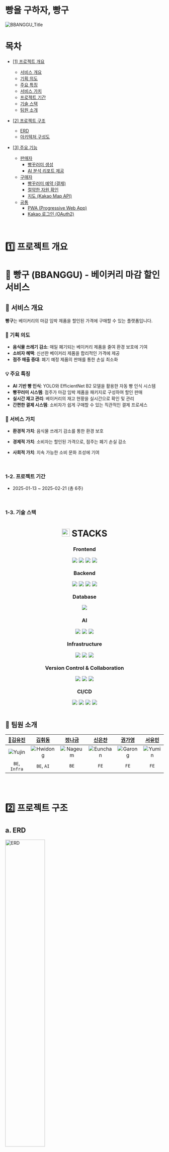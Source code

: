# 빵을 구하자, 빵구

<!--프로젝트 대문 이미지-->

<img src="https://github.com/user-attachments/assets/eec5168f-77e5-4084-9134-71f99f357b3a" alt="BBANGGU_Title"/>
<br>

<!--목차-->

# 목차

- [[1] 프로젝트 개요](#1️⃣-프로젝트-개요)
  - [서비스 개요](#-서비스-개요)
  - [기획 의도](#-기획-의도)
  - [주요 특징](#-주요-특징)
  - [서비스 가치](#-서비스-가치)
  - [프로젝트 기간](#1-2-프로젝트-기간)
  - [기술 스택](#1-3-기술-스택)
  - [팀원 소개](#-팀원-소개)
- [[2] 프로젝트 구조](#2️⃣-프로젝트-구조)
  - [ERD](#a-erd)
  - [아키텍처 구성도](#b-아키텍처-구성도)
- [[3] 주요 기능](#3️⃣-주요-기능)
  - [판매자](#1-판매자)
    - [빵꾸러미 생성](#1-빵꾸러미-생성)
    - [AI 분석 리포트 제공](#2-ai-분석-리포트-제공)
  - [구매자](#2-구매자)
    - [빵꾸러미 예약 (결제)](#1-빵꾸러미-예약-결제)
    - [절약한 자원 확인](#2-절약한-자원-확인)
    - [지도 (Kakao Map API)](#3-지도-kakao-map-api)
  - [공통](#3-공통)
    - [PWA (Progressive Web App)](#1-pwa-progressive-web-app)
    - [Kakao 로그인 (OAuth2)](#2-kakao-로그인-oauth2)
  
  <br>
  <br>

# 1️⃣ 프로젝트 개요

# 🥨 빵구 (BBANGGU) - 베이커리 마감 할인 서비스

## 🌱 서비스 개요

**빵구**는 베이커리의 마감 임박 제품을 할인된 가격에 구매할 수 있는 플랫폼입니다.

### 🎯 기획 의도

- **음식물 쓰레기 감소**: 매일 폐기되는 베이커리 제품을 줄여 환경 보호에 기여
- **소비자 혜택**: 신선한 베이커리 제품을 합리적인 가격에 제공
- **점주 매출 증대**: 폐기 예정 제품의 판매를 통한 손실 최소화

### 💡 주요 특징

- **AI 기반 빵 인식**: YOLO와 EfficientNet B2 모델을 활용한 자동 빵 인식 시스템
- **빵꾸러미 시스템**: 점주가 마감 임박 제품을 패키지로 구성하여 할인 판매
- **실시간 재고 관리**: 베이커리의 재고 현황을 실시간으로 확인 및 관리
- **간편한 결제 시스템**: 소비자가 쉽게 구매할 수 있는 직관적인 결제 프로세스

### 🎁 서비스 가치

- **환경적 가치**: 음식물 쓰레기 감소를 통한 환경 보호

- **경제적 가치**: 소비자는 할인된 가격으로, 점주는 폐기 손실 감소

- **사회적 가치**: 지속 가능한 소비 문화 조성에 기여
  
  <br>

### 1-2. 프로젝트 기간

- 2025-01-13 ~ 2025-02-21 (총 6주)
  
  <br>

### 1-3. 기술 스택

<div align="center">
  <h1>
    <img src="https://raw.githubusercontent.com/Tarikul-Islam-Anik/Animated-Fluent-Emojis/master/Emojis/Objects/Books.png" alt="Books" width="25" height="25" /> STACKS
  </h1>
</div>

<div align="center">
  <!-- Frontend -->
  <h3>Frontend</h3>
  <div style="display: flex; justify-content: center; gap: 5px; flex-wrap: wrap;">
    <img src="https://img.shields.io/badge/react-61DAFB?style=flat-square&logo=react&logoColor=black">
    <img src="https://img.shields.io/badge/javascript-F7DF1E?style=flat-square&logo=javascript&logoColor=black">
    <img src="https://img.shields.io/badge/html5-E34F26?style=flat-square&logo=html5&logoColor=white">
    <img src="https://img.shields.io/badge/Kakao_Map_API-FFCD00?style=flat-square&logo=kakao&logoColor=black">
  </div>
  </div>

<!-- Backend -->

<div align="center">
<h3>Backend</h3>
  <div style="display: flex; justify-content: center; gap: 5px; flex-wrap: wrap;">
    <img src="https://img.shields.io/badge/java-007396?style=flat-square&logo=java&logoColor=white">
    <img src="https://img.shields.io/badge/springboot-6DB33F?style=flat-square&logo=springboot&logoColor=white">
    <img src="https://img.shields.io/badge/JPA-59666C?style=flat-square&logo=hibernate&logoColor=white">
    <img src="https://img.shields.io/badge/fastapi-009688?style=flat-square&logo=fastapi&logoColor=white">
  </div>
</div>
<!-- Database -->

<div align="center">
<h3>Database</h3>
  <div style="display: flex; justify-content: center; gap: 5px; flex-wrap: wrap;">
    <img src="https://img.shields.io/badge/mysql-4479A1?style=flat-square&logo=mysql&logoColor=white">
  </div>
  </div>

<!-- AI -->

<div align="center">
<h3>AI</h3>
  <div style="display: flex; justify-content: center; gap: 5px; flex-wrap: wrap;">
    <img src="https://img.shields.io/badge/pytorch-EE4C2C?style=flat-square&logo=pytorch&logoColor=white">
    <img src="https://img.shields.io/badge/YOLOv8-00FFFF?style=flat-square&logo=yolo&logoColor=black">
    <img src="https://img.shields.io/badge/EfficientNet-FF6F00?style=flat-square&logo=tensorflow&logoColor=white">
  </div>
</div>

<!-- Infrastructure -->

<div align="center">
<h3>Infrastructure</h3>
  <div style="display: flex; justify-content: center; gap: 5px; flex-wrap: wrap;">
    <img src="https://img.shields.io/badge/aws-232F3E?style=flat-square&logo=amazonaws&logoColor=white">
    <img src="https://img.shields.io/badge/docker-2496ED?style=flat-square&logo=docker&logoColor=white">
    <img src="https://img.shields.io/badge/jenkins-D24939?style=flat-square&logo=jenkins&logoColor=white">
  </div>
  </div>

<!-- Version Control & Collaboration -->

<div align="center">
<h3>Version Control & Collaboration</h3>
  <div style="display: flex; justify-content: center; gap: 5px; flex-wrap: wrap;">
    <img src="https://img.shields.io/badge/gitlab-FC6D26?style=flat-square&logo=gitlab&logoColor=white">
    <img src="https://img.shields.io/badge/jira-0052CC?style=flat-square&logo=jira&logoColor=white">
    <img src="https://img.shields.io/badge/notion-000000?style=flat-square&logo=notion&logoColor=white">
  </div>
  </div>

<!-- CI/CD -->

<div align="center">
<h3>CI/CD</h3>
  <div style="display: flex; justify-content: center; gap: 5px; flex-wrap: wrap;">
    <img src="https://img.shields.io/badge/jenkins-D24939?style=flat-square&logo=jenkins&logoColor=white">
    <img src="https://img.shields.io/badge/docker-2496ED?style=flat-square&logo=docker&logoColor=white">
    <img src="https://img.shields.io/badge/dockerhub-2496ED?style=flat-square&logo=docker&logoColor=white">
    <img src="https://img.shields.io/badge/gitlab-FC6D26?style=flat-square&logo=gitlab&logoColor=white">
    </div>
  </div>
  </div>

<br>

## 🙇 팀원 소개

| [👑김유진](https://github.com/zladb)                                                         | [김휘동](https://github.com/HwiDong6831)                                                       | [정나금](https://github.com/gomie1)                                                           | [신은찬](https://github.com/eunchan0324)                                                       | [권가영](https://github.com/gayeong718)                                                       | [서유민](https://github.com/sennaseo)                                                        |
|:-----------------------------------------------------------------------------------------:|:-------------------------------------------------------------------------------------------:|:------------------------------------------------------------------------------------------:|:-------------------------------------------------------------------------------------------:|:------------------------------------------------------------------------------------------:|:-----------------------------------------------------------------------------------------:|
| ![Yujin](https://github.com/user-attachments/assets/69a74b1e-e8a1-44dd-b2c1-be8f43ea4293) | ![Hwidong](https://github.com/user-attachments/assets/75bf9404-cfe2-46a9-b55a-3545047b1ed4) | ![Nageum](https://github.com/user-attachments/assets/1d47995d-8cb9-4232-953e-c740dcc0ccfa) | ![Eunchan](https://github.com/user-attachments/assets/b8e01d40-2361-4291-a554-ad186f19300c) | ![Garong](https://github.com/user-attachments/assets/db9eb4c6-1d41-4a06-917d-0a25f3989b3d) | ![Yumin](https://github.com/user-attachments/assets/24943c97-8cb5-4e86-bb35-d4d5e6498c21) |
| `BE`, `Infra`                                                                             | `BE`, `AI`                                                                                  | `BE`                                                                                       | `FE`                                                                                        | `FE`                                                                                       | `FE`                                                                                      |
<br>
<br>

# 2️⃣ 프로젝트 구조

## a. ERD

<img src="https://github.com/user-attachments/assets/58651c5f-f68b-4fa7-9eeb-76df388cbf54" alt="ERD" width=50% height=50%/>
<br>

## b. 아키텍처 구성도

<img src="https://github.com/user-attachments/assets/9c890c9b-292e-4d23-99fa-827153d37585" alt="Architecture" width=65% height=65%/>
<br>
<br>

# 3️⃣ 주요 기능

## [1] 판매자

### 1. 빵꾸러미 생성

#### - YOLOv8s 카메라 인식 (파인튜닝 모델)

<img src="https://github.com/user-attachments/assets/d11c13e8-1f81-437e-a4eb-fe1c3a27b70b" alt="1-1-1" width="250"/>

#### - AI 빵꾸러미 조합 추천 (탐욕 알고리즘)

<img src="https://github.com/user-attachments/assets/c6977939-ec05-4548-a88f-cc45e427eac6" alt="1-1-2" width="250"/>

### 2. AI 분석 리포트 제공

<img src="https://github.com/user-attachments/assets/cc3243c3-9a75-4b77-8f1d-0a71e4029854" alt="1-2" width="250"/>

<br>
<br>

## [2] 구매자

### 1. 빵꾸러미 예약 (결제)

#### - TOSS PAYMENTS API

<img src="https://github.com/user-attachments/assets/455826e2-f407-438f-b8a4-ca05b4c44391" alt="2-1-1" width="250"/>

### 2. 절약한 자원 확인

<img src="https://github.com/user-attachments/assets/2bc62c4f-2ab6-4ad2-9ad1-bddbdfba3504" alt="2-2" width="250"/>

### 3. 지도 (Kakao Map API)

<img src="https://github.com/user-attachments/assets/ac489deb-b4b3-4ce2-9c31-4756587b00f7" alt="2-3" width="250"/>

<br>
<br>

## [3] 공통

### 1. PWA (Progressive Web App)

<img src="https://github.com/user-attachments/assets/b339f29b-ed81-42c0-972a-d829a97e3e86" alt="3-1" width="250"/>

### 2. Kakao 로그인 (OAuth2)

<img src="https://github.com/user-attachments/assets/a7c81ac1-d471-4686-9695-274e427c09a2" alt="3-2" width="250"/>

